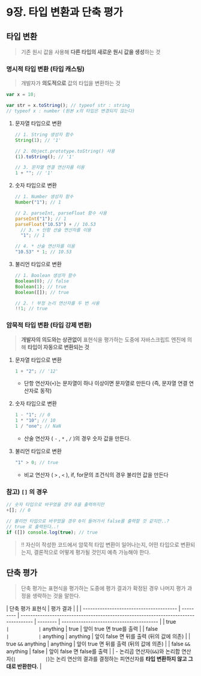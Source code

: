 # 9장. 타입 변환과 단축 평가

## 타입 변환

> 기존 원시 값을 사용해 **다른 타입의 새로운 원시 값을 생성**하는 것

### 명시적 타입 변환 (타입 캐스팅)

> 개발자가 **의도적으로** 값의 타입을 변환하는 것

```jsx
var x = 10;

var str = x.toString(); // typeof str : string
// typeof x : number (원본 x의 타입은 변경되지 않는다)
```

1. 문자열 타입으로 변환

   ```jsx
   // 1. String 생성자 함수
   String(1); // '1'

   // 2. Object.prototype.toString() 사용
   (1).toString(); // '1'

   // 3. 문자열 연결 연산자를 이용
   1 + ""; // '1'
   ```

1. 숫자 타입으로 변환

   ```jsx
   // 1. Number 생성자 함수
   Number("1"); // 1

   // 2. parseInt, parseFloat 함수 사용
   parseInt("1"); // 1
   parseFloat("10.53") + // 10.53
     // 3. + 단항 산술 연산자를 이용
     "1"; // 1

   // 4. * 산술 연산자를 이용
   "10.53" * 1; // 10.53
   ```

1. 불리언 타입으로 변환

   ```jsx
   // 1. Boolean 생성자 함수
   Boolean(0); // false
   Boolean(1); // true
   Boolean([]); // true

   // 2. ! 부정 논리 연산자를 두 번 사용
   !!1; // true
   ```

### 암묵적 타입 변환 (타입 강제 변환)

> **개발자의 의도와는 상관없이** 표현식을 평가하는 도중에 자바스크립트 엔진에 의해 **타입이 자동으로 변환되는 것**

1. 문자열 타입으로 변환

   ```jsx
   1 + "2"; // '12'
   ```

   - 단항 연산자(`+`)는 문자열이 하나 이상이면 문자열로 만든다 (즉, 문자열 연결 연산자로 동작)

2. 숫자 타입으로 변환

   ```jsx
   1 - "1"; // 0
   1 * "10"; // 10
   1 / "one"; // NaN
   ```

   - 산술 연산자 ( `-` , `*` , `/` )의 경우 숫자 값을 만든다.

3. 불리언 타입으로 변환

   ```jsx
   "1" > 0; // true
   ```

   - 비교 연산자 ( `>` , `<` ), if, for문의 조건식의 경우 불리언 값을 만든다

### 참고) `[]` 의 경우

```jsx
// 숫자 타입으로 바꾸었을 경우 0을 출력하지만
+[]; // 0

// 불리언 타입으로 바꾸었을 경우 0이 들어가서 false를 출력할 것 같지만..?
// true 로 출력된다..!
if ([]) console.log(true); // true
```

> ‼️ 자신이 작성한 코드에서 암묵적 타입 변환이 일어나는지, 어떤 타입으로 변환되는지, 결론적으로 어떻게 평가될 것인지 예측 가능해야 한다.

## 단축 평가

> 단축 평가는 표현식을 평가하는 도중에 평가 결과가 확정된 경우 나머지 평가 과정을 생략하는 것을 말한다.

| 단축 평가 표현식                        | 평가 결과 |                                                                                     |
| --------------------------------------- | --------- | ----------------------------------------------------------------------------------- | -------- | ---------------------------------------- |
| true `                                  |           | ` anything                                                                          | true     | 앞이 true 면 true를 출력                 |
| false `                                 |           | ` anything                                                                          | anything | 앞이 false 면 뒤를 출력 (뒤의 값에 의존) |
| true `&&` anything                      | anything  | 앞이 true 면 뒤를 출력 (뒤의 값에 의존)                                             |
| false `&&` anything                     | false     | 앞이 false 면 false를 출력                                                          |
| - 논리곱 연산자(`&&`)와 논리합 연산자(` |           | `)는 논리 연산의 결과를 결정하는 피연산자를 **타입 변환하지 않고 그대로 반환한다.** |
